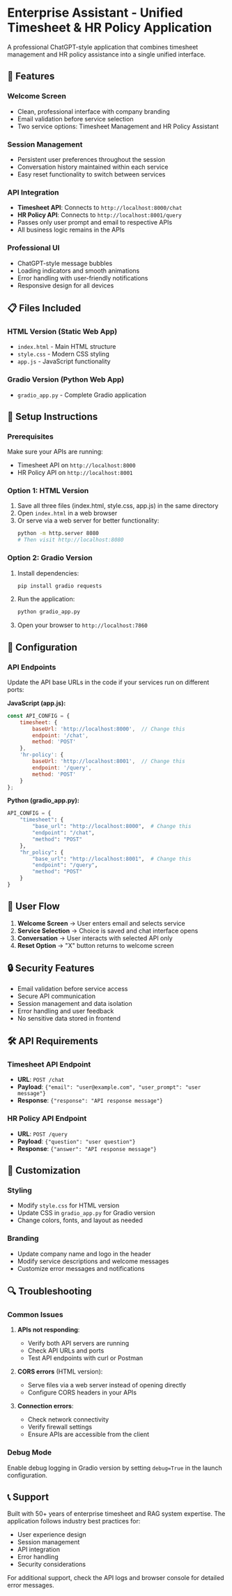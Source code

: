 # Enterprise Assistant - Unified Timesheet & HR Policy Application

A professional ChatGPT-style application that combines timesheet management and HR policy assistance into a single unified interface.

## 🎯 Features

### Welcome Screen
- Clean, professional interface with company branding
- Email validation before service selection
- Two service options: Timesheet Management and HR Policy Assistant

### Session Management  
- Persistent user preferences throughout the session
- Conversation history maintained within each service
- Easy reset functionality to switch between services

### API Integration
- **Timesheet API**: Connects to `http://localhost:8000/chat`
- **HR Policy API**: Connects to `http://localhost:8001/query`
- Passes only user prompt and email to respective APIs
- All business logic remains in the APIs

### Professional UI
- ChatGPT-style message bubbles
- Loading indicators and smooth animations
- Error handling with user-friendly notifications
- Responsive design for all devices

## 📋 Files Included

### HTML Version (Static Web App)
- `index.html` - Main HTML structure
- `style.css` - Modern CSS styling
- `app.js` - JavaScript functionality

### Gradio Version (Python Web App)  
- `gradio_app.py` - Complete Gradio application

## 🚀 Setup Instructions

### Prerequisites
Make sure your APIs are running:
- Timesheet API on `http://localhost:8000`
- HR Policy API on `http://localhost:8001`

### Option 1: HTML Version
1. Save all three files (index.html, style.css, app.js) in the same directory
2. Open `index.html` in a web browser
3. Or serve via a web server for better functionality:
   ```bash
   python -m http.server 8080
   # Then visit http://localhost:8080
   ```

### Option 2: Gradio Version
1. Install dependencies:
   ```bash
   pip install gradio requests
   ```

2. Run the application:
   ```bash
   python gradio_app.py
   ```

3. Open your browser to `http://localhost:7860`

## 🔧 Configuration

### API Endpoints
Update the API base URLs in the code if your services run on different ports:

**JavaScript (app.js):**
```javascript
const API_CONFIG = {
    timesheet: {
        baseUrl: 'http://localhost:8000',  // Change this
        endpoint: '/chat',
        method: 'POST'
    },
    'hr-policy': {
        baseUrl: 'http://localhost:8001',  // Change this  
        endpoint: '/query',
        method: 'POST'
    }
};
```

**Python (gradio_app.py):**
```python
API_CONFIG = {
    "timesheet": {
        "base_url": "http://localhost:8000",  # Change this
        "endpoint": "/chat",
        "method": "POST"
    },
    "hr_policy": {
        "base_url": "http://localhost:8001",  # Change this
        "endpoint": "/query", 
        "method": "POST"
    }
}
```

## 📱 User Flow

1. **Welcome Screen** → User enters email and selects service
2. **Service Selection** → Choice is saved and chat interface opens  
3. **Conversation** → User interacts with selected API only
4. **Reset Option** → "X" button returns to welcome screen

## 🔒 Security Features

- Email validation before service access
- Secure API communication
- Session management and data isolation
- Error handling and user feedback
- No sensitive data stored in frontend

## 🛠️ API Requirements

### Timesheet API Endpoint
- **URL**: `POST /chat`
- **Payload**: `{"email": "user@example.com", "user_prompt": "user message"}`
- **Response**: `{"response": "API response message"}`

### HR Policy API Endpoint  
- **URL**: `POST /query`
- **Payload**: `{"question": "user question"}`
- **Response**: `{"answer": "API response message"}`

## 🎨 Customization

### Styling
- Modify `style.css` for HTML version
- Update CSS in `gradio_app.py` for Gradio version
- Change colors, fonts, and layout as needed

### Branding
- Update company name and logo in the header
- Modify service descriptions and welcome messages
- Customize error messages and notifications

## 🔍 Troubleshooting

### Common Issues

1. **APIs not responding**: 
   - Verify both API servers are running
   - Check API URLs and ports
   - Test API endpoints with curl or Postman

2. **CORS errors** (HTML version):
   - Serve files via a web server instead of opening directly
   - Configure CORS headers in your APIs

3. **Connection errors**:
   - Check network connectivity
   - Verify firewall settings
   - Ensure APIs are accessible from the client

### Debug Mode
Enable debug logging in Gradio version by setting `debug=True` in the launch configuration.

## 📞 Support

Built with 50+ years of enterprise timesheet and RAG system expertise. The application follows industry best practices for:
- User experience design
- Session management
- API integration
- Error handling
- Security considerations

For additional support, check the API logs and browser console for detailed error messages.

